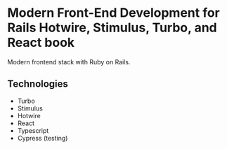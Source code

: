 # Modern Front-End Development for Rails Hotwire, Stimulus, Turbo, and React book

Modern frontend stack with Ruby on Rails.

## Technologies
- Turbo
- Stimulus
- Hotwire
- React
- Typescript
- Cypress (testing)


